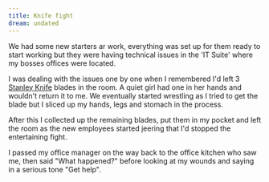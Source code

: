 ```yaml
---
title: Knife fight
dream: undated
---
```


We had some new starters ar work, everything was set up for them ready to start working but they were having technical issues in the 'IT Suite' where my bosses offices were located.

I was dealing with the issues one by one when I remembered I'd left 3 [Stanley Knife](https://en.wikipedia.org/wiki/Utility_knife#Contemporary_utility_knives) blades in the room. A quiet girl had one in her hands and wouldn't return it to me. We eventually started wrestling as I tried to get the blade but I sliced up my hands, legs and stomach in the process.

After this I collected up the remaining blades, put them in my pocket and left the room as the new employees started jeering that I'd stopped the entertaining fight.

I passed my office manager <!-- LM --> on the way back to the office kitchen who saw me, then said "What happened?" before looking at my wounds and saying in a serious tone "Get help".